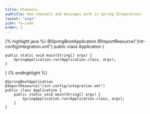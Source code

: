 ```yaml
---
title: Channels
subtitle: How channels and messages work in Spring Integration!
layout: "page"
icon: fa-code
order: 2
---
```


{% highlight java %}
@SpringBootApplication
@ImportResource("/int-config/integration.xml")
public class Application {

	public static void main(String[] args) {
		SpringApplication.run(Application.class, args);
	}
}
{% endhighlight %}


```
@SpringBootApplication
@ImportResource("/int-config/integration.xml")
public class Application {
	public static void main(String[] args) {
		SpringApplication.run(Application.class, args);
	}
}
```